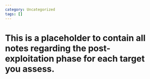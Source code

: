 ```yaml
---
category: Uncategorized
tags: []
---
```

# This is a placeholder to contain all notes regarding the post-exploitation phase for each target you assess.